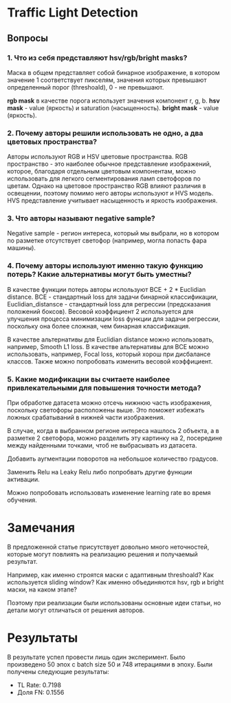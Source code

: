 # Traffic Light Detection

## Вопросы
### 1. Что из себя представляют hsv/rgb/bright masks? 

Маска в общем представляет собой бинарное изображение,
в котором значение 1 соответствует пикселям, значения которых превышают определенный порог (threshoald),
0 - не превышают.

**rgb mask** в качестве порога использует значения компонент r, g, b.
**hsv mask** - value (яркость) и saturation (насыщенность).
**bright mask** - value (яркость).

### 2. Почему авторы решили использовать не одно, а два цветовых пространства? 

Авторы используют RGB и HSV цветовые пространства.
RGB пространство - это наиболее обычное представление изображений, которое, благодаря отдельным цветовым компонентам,
можно использовать для легкого сегментирования ламп светофоров по цветам. 
Однако на цветовое пространство RGB влияют различия в освещении, поэтому помимо него авторы используют и HVS модель.
HVS представление учитывает насыщенность и яркость изображения.

### 3. Что авторы называют negative sample? 

Negative sample - регион интереса, который мы выбрали, 
но в котором по разметке отсутствует светофор (например, могла попасть фара машины).

### 4. Почему авторы используют именно такую функцию потерь? Какие альтернативы могут быть уместны? 

В качестве функции потерь авторы используют BCE + 2 * Euclidian distance.
BCE - стандартный loss для задачи бинарной классификации,
Euclidian_distansce - стандартный loss для регрессии (предсказания положений боксов).
Весовой коэффициент 2 используется для улучшения процесса минимизации loss функции для задачи 
регрессии, поскольку она более сложная, чем бинарная классификация.

В качестве альтернативы для Euclidian distance можно использовать, например, Smooth L1 loss.
В качестве альтернативы для BCE можно использовать, например, Focal loss, который хорош при дисбалансе классов.
Также можно попробовать изменить весовой коэффициент.

### 5. Какие модификации вы считаете наиболее привлекательными для повышения точности метода? 

При обработке датасета можно отсечь нижнюю часть изображения, поскольку светофоры расположены выше. Это
поможет избежать ложных срабатываний в нижней части изображения.

В случае, когда в выбранном регионе интереса нашлось 2 объекта, а в разметке 2 светофора, можно разделить эту картинку на
2, посередине между найденными точками, чтоб не выбрасывать из датасета.

Добавить аугментации поворотов на небольшое количество градусов.

Заменить Relu на Leaky Relu либо попробвать другие функции активации.

Можно попробовать использовать изменение learning rate во время обучения.

# Замечания

В предложенной статье присутствует довольно много неточностей, которые могут повлиять на реализацию решения и получаемый результат.

Например, как именно строятся маски с адаптивным threshoald? Как используется sliding window? Как именно объединяются hsv, rgb и bright маски,
на каком этапе? 

Поэтому при реализации были использованы основные идеи статьи, но детали могут отличаться от решения авторов.

# Результаты

В результате успел провести лишь один эксперимент. 
Было произведено 50 эпох с batch size 50 и 748 итерациями в эпоху.
Были получены следующие результаты:
- TL Rate: 0.7198
- Доля FN: 0.1556

